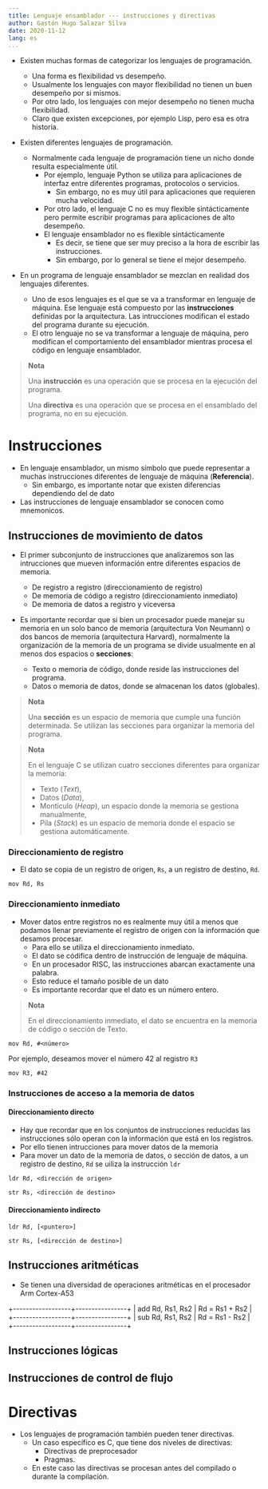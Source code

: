 ```yaml
---
title: Lenguaje ensamblador --- instrucciones y directivas
author: Gastón Hugo Salazar Silva
date: 2020-11-12
lang: es
...
```


* Existen muchas formas de categorizar los lenguajes de programación.
    * Una forma es flexibilidad vs desempeño.
    * Usualmente los lenguajes con mayor flexibilidad no tienen un buen
      desempeño por si mismos.
    * Por otro lado, los lenguajes con mejor desempeño no tienen mucha
      flexibilidad.
    * Claro que existen excepciones, por ejemplo Lisp, pero esa es otra historia.

* Existen diferentes lenguajes de programación.
    * Normalmente cada lenguaje de programación tiene un nicho donde resulta
      especialmente útil.
        * Por ejemplo, lenguaje Python se utiliza para aplicaciones de interfaz
          entre diferentes programas, protocolos o servicios.
            * Sin embargo, no es muy útil para aplicaciones que requieren mucha
              velocidad.
        * Por otro lado, el lenguaje C no es muy flexible sintácticamente pero
          permite escribir programas para aplicaciones de alto desempeño.
        * El lenguaje ensamblador no es flexible sintácticamente
            * Es decir, se tiene que ser muy preciso a la hora de escribir las
              instrucciones.
            * Sin embargo, por lo general se tiene el mejor desempeño.        

* En un programa de lenguaje ensamblador se mezclan en realidad dos lenguajes
  diferentes.
    * Uno de esos lenguajes es el que se va a transformar en lenguaje de
      máquina. Ese lenguaje está compuesto por las **instrucciones** definidas por
      la arquitectura. Las intrucciones modifican el estado del programa durante
      su ejecución.
    * El otro lenguaje no se va transformar a lenguaje de máquina, pero
      modifican el comportamiento del ensamblador mientras procesa el código en
      lenguaje ensamblador.

> **Nota**
>
> Una **instrucción** es una operación que se procesa en la ejecución del
> programa.
>
> Una **directiva** es una operación que se procesa en el ensamblado del
> programa, no en su ejecución.

# Instrucciones

* En lenguaje ensamblador, un mismo símbolo que puede representar a muchas
  instrucciones diferentes de lenguaje de máquina (**Referencia**).
    * Sin embargo, es importante notar que existen diferencias dependiendo del
      de dato
* Las instrucciones de lenguaje ensamblador se conocen como mnemonicos.


## Instrucciones de movimiento de datos

* El primer subconjunto de instrucciones que analizaremos son las intrucciones
  que mueven información entre diferentes espacios de memoria.
    * De registro a registro (direccionamiento de registro)
    * De memoria de código a registro (direccionamiento inmediato)
    * De memoria de datos a registro y viceversa

* Es importante recordar que si bien un procesador puede manejar su memoria en
  un solo banco de memoria (arquitectura Von Neumann) o dos bancos de memoria
  (arquitectura Harvard), normalmente la organización de la memoria de un
  programa se divide usualmente en al menos dos espacios o **secciones**:
    * Texto o memoria de código, donde reside las instrucciones del programa.
    * Datos o memoria de datos, donde se almacenan los datos (globales).

> **Nota**
>
> Una **sección** es un espacio de memoria que cumple una función determinada.
> Se utilizan las secciones para organizar la memoria del programa. 

> **Nota**
>
> En el lenguaje C se utilizan cuatro secciones diferentes para organizar la
> memoria:
>
> * Texto (*Text*),
> * Datos (*Data*),
> * Montículo (*Heap*), un espacio donde la memoria se gestiona manualmente,
> * Pila (*Stack*) es un espacio de memoria donde el espacio se gestiona
>   automáticamente.

### Direccionamiento de registro

* El dato se copia de un registro de origen, `Rs`, a un registro de destino, `Rd`.

~~~
mov Rd, Rs
~~~

### Direccionamiento inmediato

* Mover datos entre registros no es realmente muy útil a menos que podamos
  llenar previamente el registro de origen con la información que desamos
  procesar.
    * Para ello se utiliza el direccionamiento inmediato.
    * El dato se códifica dentro de instrucción de lenguaje de máquina.
    * En un procesador RISC, las instrucciones abarcan exactamente una palabra.
    * Esto reduce el tamaño posible de un dato
    * Es importante recordar que el dato es un número entero.

> **Nota**
>    
> En el direccionamiento inmediato, el dato se encuentra en la memoria de código
> o sección de Texto.

~~~
mov Rd, #<número>
~~~

Por ejemplo, deseamos mover el número 42 al registro `R3`

~~~
mov R3, #42
~~~

### Instrucciones de acceso a la memoria de datos

#### Direccionamiento directo

* Hay que recordar que en los conjuntos de instrucciones reducidas las
  instrucciones sólo operan con la información que está en los registros.
* Por ello tienen intrucciones para mover datos de la memoria 
* Para mover un dato de la memoria de datos, o sección de datos, a un registro
  de destino, `Rd` se uiliza la instrucción `ldr`

~~~
ldr Rd, <dirección de origen>
~~~

~~~
str Rs, <dirección de destino>
~~~


#### Direccionamiento indirecto

~~~
ldr Rd, [<puntero>]
~~~

~~~
str Rs, [<dirección de destino>]
~~~

## Instrucciones aritméticas

* Se tienen una diversidad de operaciones aritméticas en el procesador Arm
  Cortex-A53

+------------------+----------------+
| add Rd, Rs1, Rs2 | Rd = Rs1 + Rs2 |
+------------------+----------------+
| sub Rd, Rs1, Rs2 | Rd = Rs1 - Rs2 |
+------------------+----------------+

## Instrucciones lógicas

## Instrucciones de control de flujo

# Directivas

* Los lenguajes de programación también pueden tener directivas.
    * Un caso específico es C, que tiene dos niveles de directivas:
        * Directivas de preprocesador
        * Pragmas.
    * En este caso las directivas se procesan antes del compilado o durante la
      compilación.
      
